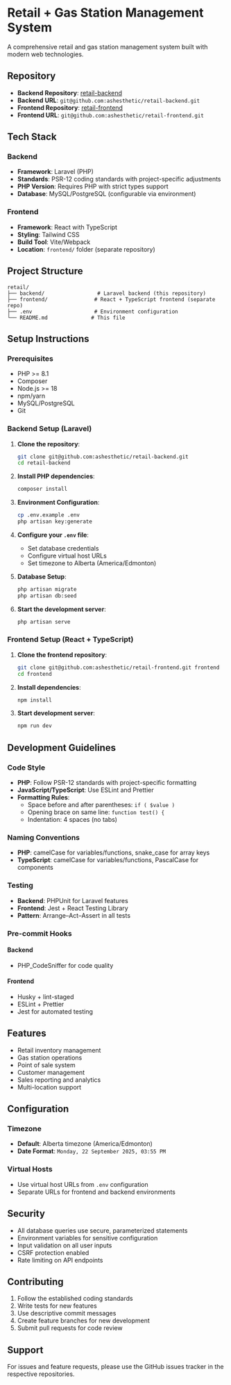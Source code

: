 # Retail + Gas Station Management System

A comprehensive retail and gas station management system built with modern web technologies.

## Repository

- **Backend Repository**: [retail-backend](https://github.com/ashesthetic/retail-backend)
- **Backend URL**: `git@github.com:ashesthetic/retail-backend.git`
- **Frontend Repository**: [retail-frontend](https://github.com/ashesthetic/retail-frontend)
- **Frontend URL**: `git@github.com:ashesthetic/retail-frontend.git`

## Tech Stack

### Backend
- **Framework**: Laravel (PHP)
- **Standards**: PSR-12 coding standards with project-specific adjustments
- **PHP Version**: Requires PHP with strict types support
- **Database**: MySQL/PostgreSQL (configurable via environment)

### Frontend
- **Framework**: React with TypeScript
- **Styling**: Tailwind CSS
- **Build Tool**: Vite/Webpack
- **Location**: `frontend/` folder (separate repository)

## Project Structure

```
retail/
├── backend/                 # Laravel backend (this repository)
├── frontend/               # React + TypeScript frontend (separate repo)
├── .env                    # Environment configuration
└── README.md              # This file
```

## Setup Instructions

### Prerequisites

- PHP >= 8.1
- Composer
- Node.js >= 18
- npm/yarn
- MySQL/PostgreSQL
- Git

### Backend Setup (Laravel)

1. **Clone the repository**:
   ```bash
   git clone git@github.com:ashesthetic/retail-backend.git
   cd retail-backend
   ```

2. **Install PHP dependencies**:
   ```bash
   composer install
   ```

3. **Environment Configuration**:
   ```bash
   cp .env.example .env
   php artisan key:generate
   ```

4. **Configure your `.env` file**:
   - Set database credentials
   - Configure virtual host URLs
   - Set timezone to Alberta (America/Edmonton)

5. **Database Setup**:
   ```bash
   php artisan migrate
   php artisan db:seed
   ```

6. **Start the development server**:
   ```bash
   php artisan serve
   ```

### Frontend Setup (React + TypeScript)

1. **Clone the frontend repository**:
   ```bash
   git clone git@github.com:ashesthetic/retail-frontend.git frontend
   cd frontend
   ```

2. **Install dependencies**:
   ```bash
   npm install
   ```

3. **Start development server**:
   ```bash
   npm run dev
   ```

## Development Guidelines

### Code Style

- **PHP**: Follow PSR-12 standards with project-specific formatting
- **JavaScript/TypeScript**: Use ESLint and Prettier
- **Formatting Rules**:
  - Space before and after parentheses: `if ( $value )`
  - Opening brace on same line: `function test() {`
  - Indentation: 4 spaces (no tabs)

### Naming Conventions

- **PHP**: camelCase for variables/functions, snake_case for array keys
- **TypeScript**: camelCase for variables/functions, PascalCase for components

### Testing

- **Backend**: PHPUnit for Laravel features
- **Frontend**: Jest + React Testing Library
- **Pattern**: Arrange–Act–Assert in all tests

### Pre-commit Hooks

#### Backend
- PHP_CodeSniffer for code quality

#### Frontend
- Husky + lint-staged
- ESLint + Prettier
- Jest for automated testing

## Features

- Retail inventory management
- Gas station operations
- Point of sale system
- Customer management
- Sales reporting and analytics
- Multi-location support

## Configuration

### Timezone
- **Default**: Alberta timezone (America/Edmonton)
- **Date Format**: `Monday, 22 September 2025, 03:55 PM`

### Virtual Hosts
- Use virtual host URLs from `.env` configuration
- Separate URLs for frontend and backend environments

## Security

- All database queries use secure, parameterized statements
- Environment variables for sensitive configuration
- Input validation on all user inputs
- CSRF protection enabled
- Rate limiting on API endpoints

## Contributing

1. Follow the established coding standards
2. Write tests for new features
3. Use descriptive commit messages
4. Create feature branches for new development
5. Submit pull requests for code review

## Support

For issues and feature requests, please use the GitHub issues tracker in the respective repositories.
